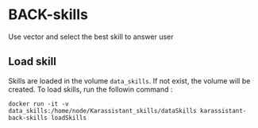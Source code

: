 # BACK-skills
Use vector and select the best skill to answer user

## Load skill

Skills are loaded in the volume `data_skills`. If not exist, the volume will be created.
To load skills, run the followin command :
```
docker run -it -v data_skills:/home/node/Karassistant_skills/dataSkills karassistant-back-skills loadSkills
```
